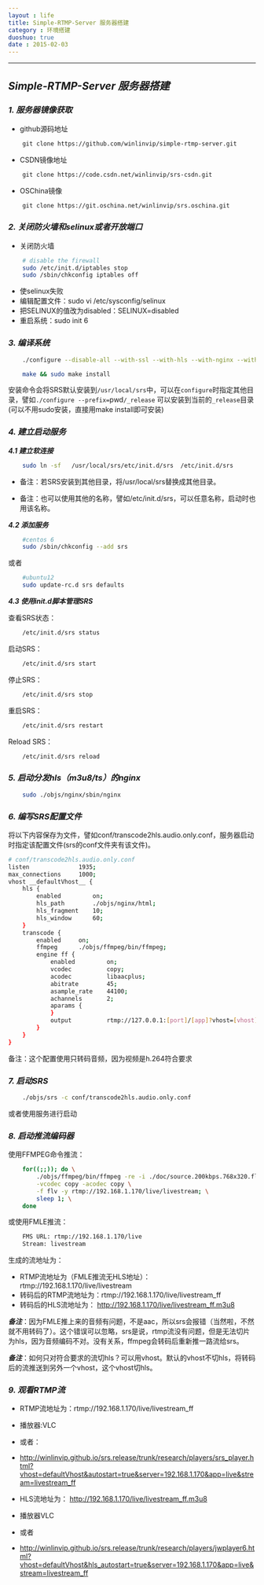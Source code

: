 ```yaml
---
layout : life
title: Simple-RTMP-Server 服务器搭建
category : 环境搭建
duoshuo: true
date : 2015-02-03
---
```


<!-- more -->

******

## ***Simple-RTMP-Server 服务器搭建***

### ***1. 服务器镜像获取***

* github源码地址

```html
	git clone https://github.com/winlinvip/simple-rtmp-server.git
```

* CSDN镜像地址

```html
	git clone https://code.csdn.net/winlinvip/srs-csdn.git
```

* OSChina镜像

```html
	git clone https://git.oschina.net/winlinvip/srs.oschina.git
```

### ***2. 关闭防火墙和selinux或者开放端口***

* 关闭防火墙

```sh
	# disable the firewall
	sudo /etc/init.d/iptables stop
	sudo /sbin/chkconfig iptables off
```

* 使selinux失败
 * 编辑配置文件：sudo vi /etc/sysconfig/selinux
 * 把SELINUX的值改为disabled：SELINUX=disabled
 * 重启系统：sudo init 6

### ***3. 编译系统***

```sh
	./configure --disable-all --with-ssl --with-hls --with-nginx --with-ffmpeg --with-transcode
```

```sh
	make && sudo make install
```
安装命令会将SRS默认安装到`/usr/local/srs`中，可以在`configure`时指定其他目录，譬如`./configure --prefix=`pwd`/_release` 可以安装到当前的`_release`目录(可以不用sudo安装，直接用make install即可安装)

### ***4. 建立启动服务***

***4.1 建立软连接***

```sh
	sudo ln -sf   /usr/local/srs/etc/init.d/srs  /etc/init.d/srs
```
* 备注：若SRS安装到其他目录，将/usr/local/srs替换成其他目录。

* 备注：也可以使用其他的名称，譬如/etc/init.d/srs，可以任意名称，启动时也用该名称。

***4.2 添加服务***

```sh
	#centos 6
	sudo /sbin/chkconfig --add srs
```

或者

```sh
	#ubuntu12
	sudo update-rc.d srs defaults
```

***4.3 使用init.d脚本管理SRS***

查看SRS状态：

```sh
	/etc/init.d/srs status
```

启动SRS：

```sh
	/etc/init.d/srs start
```

停止SRS：

```sh
	/etc/init.d/srs stop
```

重启SRS：

```sh
	/etc/init.d/srs restart
```

Reload SRS：

```sh
	/etc/init.d/srs reload
```

### ***5. 启动分发hls（m3u8/ts）的nginx***

```sh
	sudo ./objs/nginx/sbin/nginx
```

### ***6. 编写SRS配置文件***

将以下内容保存为文件，譬如conf/transcode2hls.audio.only.conf，服务器启动时指定该配置文件(srs的conf文件夹有该文件)。

```sh
# conf/transcode2hls.audio.only.conf
listen              1935;
max_connections     1000;
vhost __defaultVhost__ {
    hls {
        enabled         on;
        hls_path        ./objs/nginx/html;
        hls_fragment    10;
        hls_window      60;
    }
    transcode {
        enabled     on;
        ffmpeg      ./objs/ffmpeg/bin/ffmpeg;
        engine ff {
            enabled         on;
            vcodec          copy;
            acodec          libaacplus;
            abitrate        45;
            asample_rate    44100;
            achannels       2;
            aparams {
            }
            output          rtmp://127.0.0.1:[port]/[app]?vhost=[vhost]/[stream]_[engine];
        }
    }
}
```

备注：这个配置使用只转码音频，因为视频是h.264符合要求

### ***7. 启动SRS***

```sh
	./objs/srs -c conf/transcode2hls.audio.only.conf
```
或者使用服务进行启动

### ***8. 启动推流编码器***

使用FFMPEG命令推流：

```sh
	for((;;)); do \
		./objs/ffmpeg/bin/ffmpeg -re -i ./doc/source.200kbps.768x320.flv \
		-vcodec copy -acodec copy \
		-f flv -y rtmp://192.168.1.170/live/livestream; \
		sleep 1; \
	done
```

或使用FMLE推流：

```sh
	FMS URL: rtmp://192.168.1.170/live
	Stream: livestream
```

生成的流地址为：

* RTMP流地址为（FMLE推流无HLS地址）：rtmp://192.168.1.170/live/livestream
* 转码后的RTMP流地址为：rtmp://192.168.1.170/live/livestream_ff
* 转码后的HLS流地址为： http://192.168.1.170/live/livestream_ff.m3u8

***备注***：因为FMLE推上来的音频有问题，不是aac，所以srs会报错（当然啦，不然就不用转码了）。这个错误可以忽略，srs是说，rtmp流没有问题，但是无法切片为hls，因为音频编码不对。没有关系，ffmpeg会转码后重新推一路流给srs。

***备注***：如何只对符合要求的流切hls？可以用vhost。默认的vhost不切hls，将转码后的流推送到另外一个vhost，这个vhost切hls。

### ***9. 观看RTMP流***

* RTMP流地址为：rtmp://192.168.1.170/live/livestream_ff
 * 播放器:VLC
 * 或者：
 * http://winlinvip.github.io/srs.release/trunk/research/players/srs_player.html?vhost=defaultVhost&autostart=true&server=192.168.1.170&app=live&stream=livestream_ff

* HLS流地址为： http://192.168.1.170/live/livestream_ff.m3u8
 * 播放器VLC
 * 或者
 * http://winlinvip.github.io/srs.release/trunk/research/players/jwplayer6.html?vhost=defaultVhost&hls_autostart=true&server=192.168.1.170&app=live&stream=livestream_ff









